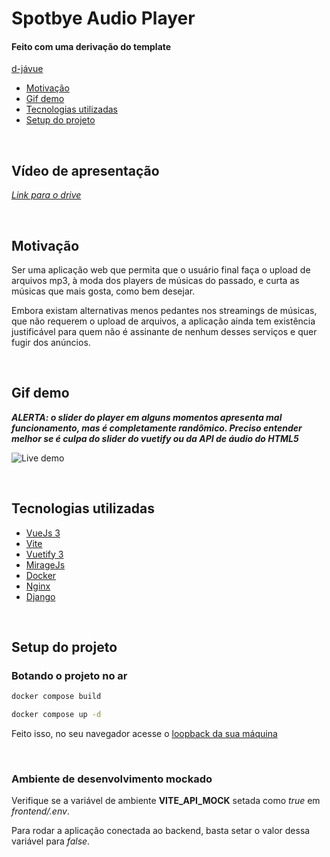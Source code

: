 # Spotbye Audio Player

#### Feito com uma derivação do template 

[d-jávue](https://github.com/huogerac/djavue)

* [Motivação](#motivação)
* [Gif demo](#gif-demo)
* [Tecnologias utilizadas](#tecnologias-utilizadas)
* [Setup do projeto](#setup-do-projeto)

<br />

## **Vídeo de apresentação**
[*Link para o drive*](https://drive.google.com/file/d/1byikT5JzlZO2e8R4kS55_3fAnnEdFGqo/view?usp=sharing)

<br />

## Motivação

Ser uma aplicação web que permita que o usuário final faça o upload de arquivos mp3, à moda dos players de músicas do passado, e curta as músicas que mais gosta, como bem desejar.

Embora existam alternativas menos pedantes nos streamings de músicas, que não requerem o upload de arquivos, a aplicação ainda tem existência justificável para quem não é assinante de nenhum desses serviços e quer fugir dos anúncios.

<br />

## Gif demo

***ALERTA: o slider do player em alguns momentos apresenta mal funcionamento, mas é completamente randômico. Preciso entender melhor se é culpa do slider do vuetify ou da API de áudio do HTML5***

![Live demo](./readme_assets/spotbye.gif)

<br />

## Tecnologias utilizadas

* [VueJs 3](https://vuejs.org/)
* [Vite](https://vitejs.dev/)
* [Vuetify 3](https://next.vuetifyjs.com/en/getting-started/installation/)
* [MirageJs](https://miragejs.com/)
* [Docker](https://www.docker.com/)
* [Nginx](https://www.nginx.com/)
* [Django](https://www.djangoproject.com/)

<br />

## Setup do projeto


### Botando o projeto no ar

```bash
docker compose build 

docker compose up -d
```

Feito isso, no seu navegador acesse o [loopback da sua máquina](http://localhost/)

<br />

### Ambiente de desenvolvimento mockado

Verifique se a variável de ambiente **VITE_API_MOCK** setada como *true* em *frontend/.env*.

Para rodar a aplicação conectada ao backend, basta setar o valor dessa variável para *false*.
